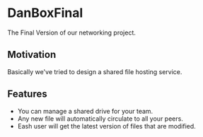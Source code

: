 # DanBoxFinal
The Final Version of our networking project.

## Motivation
Basically we've tried to design a shared file hosting service.

## Features
- You can manage a shared drive for your team.
- Any new file will automatically circulate to all your peers.
- Eash user will get the latest version of files that are modified.
